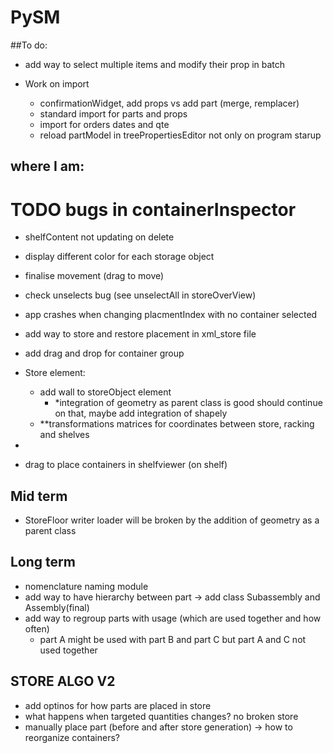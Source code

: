 
# PySM
##To do:
- add way to select multiple items and modify their prop in batch

- Work on import
    - confirmationWidget, add props vs add part (merge, remplacer)
    - standard import for parts and props
    - import for orders dates and qte
    - reload partModel in treePropertiesEditor not only on program starup

## where I am:
# TODO bugs in containerInspector
  - shelfContent not updating on delete
  - display different color for each storage object
  - finalise movement (drag to move)
  - check unselects bug (see unselectAll in storeOverView)
  - app crashes when changing placmentIndex with no container selected


  - add way to store and restore placement in xml_store file
  - add drag and drop for container group

  - Store element:
      - add wall to storeObject element
        - *integration of geometry as parent class is good should continue on that, maybe add integration of shapely
      - **transformations matrices for coordinates between store, racking and shelves
  - 
    

- drag to place containers in shelfviewer (on shelf)


## Mid term
- StoreFloor writer loader will be broken by the addition of geometry as a parent class


## Long term
- nomenclature naming module
- add way to have hierarchy between part -> add class Subassembly and Assembly(final)
- add way to regroup parts with usage (which are used together and how often)
  - part A might be used with part B and part C but part A and C not used together



## STORE ALGO V2
- add optinos for how parts are placed in store
- what happens when targeted quantities changes? no broken store
- manually place part (before and after store generation) -> how to reorganize containers?
